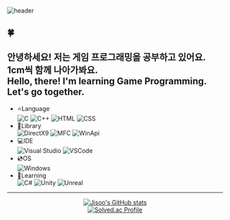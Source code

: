 ![header](https://capsule-render.vercel.app/api?type=slice&color=BBD0E9&height=300&section=header&text=Jisoo%20Yu&desc=Hello,%20World!&fontSize=90&rotate=19&animation=fadeIn&descAlign=80&fontAlign=70&fontAlignY=35&fontColor=383e45&stroke=f8fafc&strokeWidth=2)

## 🍀  
안녕하세요! 저는 게임 프로그래밍을 공부하고 있어요. 1cm씩 함께 나아가봐요.  
Hello, there! I'm learning Game Programming. Let's go together.  
---------------------------------------------------
- ⭐Language   
    ![C](https://img.shields.io/badge/C-A8B9CC?style=for-the-badge&logo=C&logoColor=white) ![C++](https://img.shields.io/badge/C++-00599C?style=for-the-badge&logo=C%2B%2B&logoColor=white) ![HTML](https://img.shields.io/badge/HTML-E34F26?style=for-the-badge&logo=C%2B%2B&logoColor=white) ![CSS](https://img.shields.io/badge/CSS-1572B6?style=for-the-badge&logo=CSS3&logoColor=white)  
- 📁Library  
    ![DirectX9](https://img.shields.io/badge/DirectX9-a18cd1?style=for-the-badge) ![MFC](https://img.shields.io/badge/MFC-ff867a?style=for-the-badge) ![WinApi](https://img.shields.io/badge/WinApi-cf556c?style=for-the-badge)  
- 💻IDE  
    ![Visual Studio](https://img.shields.io/badge/Visual%20Studio-5C2D91?style=for-the-badge&logo=VisualStudio&logoColor=white) ![VSCode](https://img.shields.io/badge/VSCode-007ACC?style=for-the-badge&logo=VisualStudioCode&logoColor=white)  
- 💿OS  
    ![Windows](https://img.shields.io/badge/Windows-0078D6?style=for-the-badge&logo=Windows&logoColor=white)  
- 🌱Learning  
    ![C#](https://img.shields.io/badge/C%23-239120?style=for-the-badge&logo=CSharp&logoColor=white) ![Unity](https://img.shields.io/badge/Unity-30cfd0?style=for-the-badge&logo=UnrealEngine&logoColor=white) ![Unreal](https://img.shields.io/badge/Unreal-330867?style=for-the-badge&logo=UnrealEngine&logoColor=white)   
---------------------------------------------------
<div align = "center">
    
[![Jisoo's GitHub stats](https://github-readme-stats.vercel.app/api?username=BlueKongCode0158&count_private=true&show_icons=true&theme=codeSTACKr#gh-light-mode-only)](https://github.com/BlueKongCode0158)  
[![Solved.ac Profile](http://mazassumnida.wtf/api/v2/generate_badge?boj=bluebean920)](https://solved.ac/bluebean920/)
    
</div>
<!--
**BlueKongCode0158/BlueKongCode0158** is a ✨ _special_ ✨ repository because its `README.md` (this file) appears on your GitHub profile.

Here are some ideas to get you started:

- 🔭 I’m currently working on ...
- 🌱 I’m currently learning ...
- 👯 I’m looking to collaborate on ...
- 🤔 I’m looking for help with ...
- 💬 Ask me about ...
- 📫 How to reach me: ...
- 😄 Pronouns: ...
- ⚡ Fun fact: ...
-->
